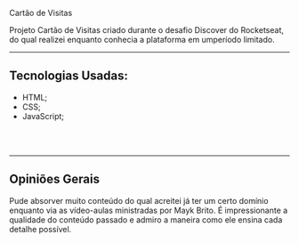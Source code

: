 Cartão de Visitas

Projeto Cartão de Visitas criado durante o desafio Discover do Rocketseat, do qual realizei enquanto conhecia a plataforma em umperíodo limitado.
<br>
<hr>

## Tecnologias Usadas:
- HTML;
- CSS;
- JavaScript;
<br>
<br>
<hr>

## Opiniões Gerais 
Pude absorver muito conteúdo do qual acreitei já ter um certo domínio enquanto via as vídeo-aulas ministradas por Mayk Brito. É impressionante a qualidade do conteúdo passado e admiro a maneira como ele ensina cada detalhe possível.

